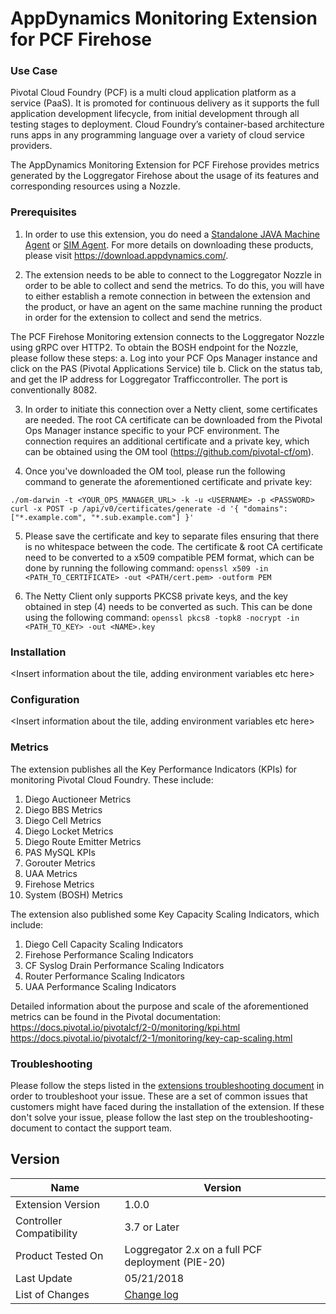 # AppDynamics Monitoring Extension for PCF Firehose

### Use Case
Pivotal Cloud Foundry (PCF) is a multi cloud application platform as a service (PaaS). It is promoted for continuous delivery as it supports the full application development lifecycle, from initial development through all testing stages to deployment. Cloud Foundry’s container-based architecture runs apps in any programming language over a variety of cloud service providers.

The AppDynamics Monitoring Extension for PCF Firehose provides metrics generated by the Loggregator Firehose about the usage of its features and corresponding resources using a Nozzle. 

### Prerequisites 

1. In order to use this extension, you do need a [Standalone JAVA Machine Agent](https://docs.appdynamics.com/display/PRO44/Java+Agent) or [SIM Agent](https://docs.appdynamics.com/display/PRO44/Server+Visibility). 
For more details on downloading these products, please visit https://download.appdynamics.com/.

2. The extension needs to be able to connect to the Loggregator Nozzle in order to be able to collect and send the metrics. 
To do this, you will have to either establish a remote connection in between the extension and the product, or have an agent on the same machine running the product in order for the extension to collect and send the metrics.

The PCF Firehose Monitoring extension connects to the Loggregator Nozzle using gRPC over HTTP2. To obtain the BOSH endpoint for the Nozzle, please follow these steps: 
  a. Log into your PCF Ops Manager instance and click on the PAS (Pivotal Applications Service) tile
  b. Click on the status tab, and get the IP address for Loggregator Trafficcontroller. The port is conventionally 8082. 
 

3. In order to initiate this connection over a Netty client, some certificates are needed. The root CA certificate can be downloaded from the Pivotal Ops Manager instance specific to your PCF environment. The connection requires an additional certificate and a private key, which can be obtained using the OM tool (https://github.com/pivotal-cf/om). 

4. Once you've downloaded the OM tool, please run the following command to generate the aforementioned certificate and private key: 
```
./om-darwin -t <YOUR_OPS_MANAGER_URL> -k -u <USERNAME> -p <PASSWORD> curl -x POST -p /api/v0/certificates/generate -d '{ "domains": ["*.example.com", "*.sub.example.com"] }'
```
5. Please save the certificate and key to separate files ensuring that there is no whitespace between the code. The certificate & root CA certificate need to be converted to a x509 compatible PEM format, which can be done by running the following command: 
```openssl x509 -in <PATH_TO_CERTIFICATE> -out <PATH/cert.pem> -outform PEM```

6. The Netty Client only supports PKCS8 private keys, and the key obtained in step (4) needs to be converted as such. This can be done using the following command: 
```openssl pkcs8 -topk8 -nocrypt -in <PATH_TO_KEY> -out <NAME>.key```


### Installation 
<Insert information about the tile, adding environment variables etc here>  

### Configuration 
<Insert information about the tile, adding environment variables etc here>  

### Metrics 
The extension publishes all the Key Performance Indicators (KPIs) for monitoring Pivotal Cloud Foundry. These include: 
1. Diego Auctioneer Metrics
2. Diego BBS Metrics 
3. Diego Cell Metrics 
4. Diego Locket Metrics 
4. Diego Route Emitter Metrics 
5. PAS MySQL KPIs 
6. Gorouter Metrics 
7. UAA Metrics 
8. Firehose Metrics
9. System (BOSH) Metrics

The extension also published some Key Capacity Scaling Indicators, which include: 
1. Diego Cell Capacity Scaling Indicators
2. Firehose Performance Scaling Indicators
3. CF Syslog Drain Performance Scaling Indicators
4. Router Performance Scaling Indicators 
5. UAA Performance Scaling Indicators

Detailed information about the purpose and scale of the aforementioned metrics can be found in the Pivotal documentation: 
https://docs.pivotal.io/pivotalcf/2-0/monitoring/kpi.html
https://docs.pivotal.io/pivotalcf/2-1/monitoring/key-cap-scaling.html

### Troubleshooting
Please follow the steps listed in the [extensions troubleshooting document](https://community.appdynamics.com/t5/Knowledge-Base/How-to-troubleshoot-missing-custom-metrics-or-extensions-metrics/ta-p/28695) in order to troubleshoot your issue. These are a set of common issues that customers might have faced during the installation of the extension. If these don't solve your issue, please follow the last step on the troubleshooting-document to contact the support team.

## Version
|          Name            |  Version   |
|--------------------------|------------|
|Extension Version         |1.0.0       |
|Controller Compatibility  |3.7 or Later|
|Product Tested On         |Loggregator 2.x on a full PCF deployment (PIE-20)|
|Last Update               |05/21/2018 |
|List of Changes           |[Change log](https://github.com/Appdynamics/netscaler-monitoring-extension/blob/netscaler-monitoring-extension-1.0.0/changelog.md) |
